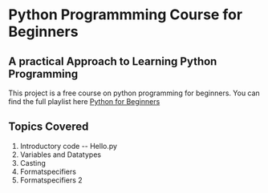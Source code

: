 # Python Programmming Course for Beginners

## A practical Approach to Learning Python Programming

This project is a free course on python programming for beginners. You can find the full playlist here [Python for Beginners](https://www.youtube.com/watch?v=dm-OmwUrPMY&list=PLrSslYDiIROWR01WzFiSR5JFWAC0r85of)

## Topics Covered

1. Introductory code -- Hello.py
2. Variables and Datatypes
3. Casting
4. Formatspecifiers
5. Formatspecifiers 2

